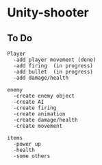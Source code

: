# Unity-shooter

## To Do 
```
Player
  -add player movement (done)
  -add firing  (in progress)
  -add bullet  (in progress)
  -add damage/health  
```  
```  
enemy
  -create enemy object
  -create AI
  -create firing
  -create animation
  -create damage/health
  -create movement
```
```
items
  -power up
  -health
  -some others
```
